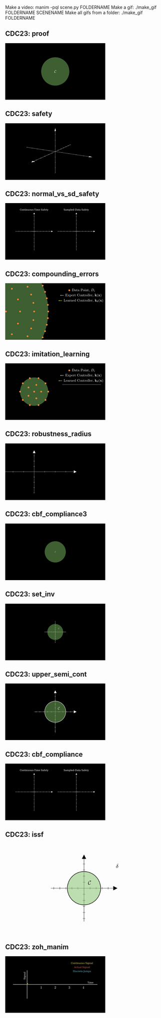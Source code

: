 Make a video: manim -pql scene.py FOLDERNAME
Make a gif: ./make_gif FOLDERNAME SCENENAME
Make all gifs from a folder: ./make_gif FOLDERNAME

## CDC23: proof
![CDC23_proof](gifs/CDC23_proof.gif)

## CDC23: safety
![CDC23_safety](gifs/CDC23_safety.gif)

## CDC23: normal_vs_sd_safety
![CDC23_normal_vs_sd_safety](gifs/CDC23_normal_vs_sd_safety.gif)

## CDC23: compounding_errors
![CDC23_compounding_errors](gifs/CDC23_compounding_errors.gif)

## CDC23: imitation_learning
![CDC23_imitation_learning](gifs/CDC23_imitation_learning.gif)

## CDC23: robustness_radius
![CDC23_robustness_radius](gifs/CDC23_robustness_radius.gif)

## CDC23: cbf_compliance3
![CDC23_cbf_compliance3](gifs/CDC23_cbf_compliance3.gif)

## CDC23: set_inv
![CDC23_set_inv](gifs/CDC23_set_inv.gif)

## CDC23: upper_semi_cont
![CDC23_upper_semi_cont](gifs/CDC23_upper_semi_cont.gif)

## CDC23: cbf_compliance
![CDC23_cbf_compliance](gifs/CDC23_cbf_compliance.gif)

## CDC23: issf
![CDC23_issf](gifs/CDC23_issf.gif)

## CDC23: zoh_manim
![CDC23_zoh_manim](gifs/CDC23_zoh_manim.gif)
